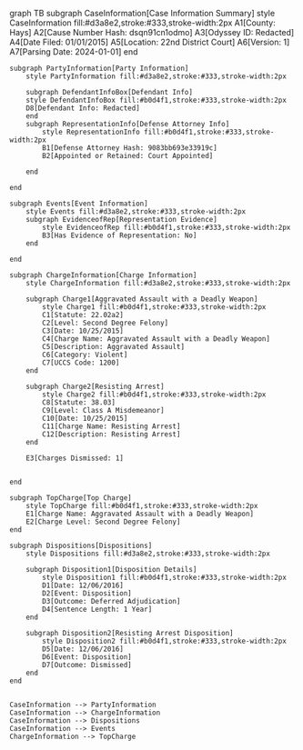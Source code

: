 graph TB
    subgraph CaseInformation[Case Information Summary]
        style CaseInformation fill:#d3a8e2,stroke:#333,stroke-width:2px
        A1[County: Hays]
        A2[Cause Number Hash: dsqn91cn1odmo]
        A3[Odyssey ID: Redacted]
        A4[Date Filed: 01/01/2015]
        A5[Location: 22nd District Court]
        A6[Version: 1]
        A7[Parsing Date: 2024-01-01]
    end

    subgraph PartyInformation[Party Information]
        style PartyInformation fill:#d3a8e2,stroke:#333,stroke-width:2px

        subgraph DefendantInfoBox[Defendant Info]
        style DefendantInfoBox fill:#b0d4f1,stroke:#333,stroke-width:2px
        D8[Defendant Info: Redacted]
        end
        subgraph RepresentationInfo[Defense Attorney Info]
            style RepresentationInfo fill:#b0d4f1,stroke:#333,stroke-width:2px
            B1[Defense Attorney Hash: 9083bb693e33919c]
            B2[Appointed or Retained: Court Appointed]
            
        end

    end

    subgraph Events[Event Information]
        style Events fill:#d3a8e2,stroke:#333,stroke-width:2px
        subgraph EvidenceofRep[Representation Evidence]
            style EvidenceofRep fill:#b0d4f1,stroke:#333,stroke-width:2px
            B3[Has Evidence of Representation: No]
        end

    end

    subgraph ChargeInformation[Charge Information]
        style ChargeInformation fill:#d3a8e2,stroke:#333,stroke-width:2px

        subgraph Charge1[Aggravated Assault with a Deadly Weapon]
            style Charge1 fill:#b0d4f1,stroke:#333,stroke-width:2px
            C1[Statute: 22.02a2]
            C2[Level: Second Degree Felony]
            C3[Date: 10/25/2015]
            C4[Charge Name: Aggravated Assault with a Deadly Weapon]
            C5[Description: Aggravated Assault]
            C6[Category: Violent]
            C7[UCCS Code: 1200]
        end

        subgraph Charge2[Resisting Arrest]
            style Charge2 fill:#b0d4f1,stroke:#333,stroke-width:2px
            C8[Statute: 38.03]
            C9[Level: Class A Misdemeanor]
            C10[Date: 10/25/2015]
            C11[Charge Name: Resisting Arrest]
            C12[Description: Resisting Arrest]
        end

        E3[Charges Dismissed: 1]


    end

    subgraph TopCharge[Top Charge]
        style TopCharge fill:#b0d4f1,stroke:#333,stroke-width:2px
        E1[Charge Name: Aggravated Assault with a Deadly Weapon]
        E2[Charge Level: Second Degree Felony]
    end

    subgraph Dispositions[Dispositions]
        style Dispositions fill:#d3a8e2,stroke:#333,stroke-width:2px

        subgraph Disposition1[Disposition Details]
            style Disposition1 fill:#b0d4f1,stroke:#333,stroke-width:2px
            D1[Date: 12/06/2016]
            D2[Event: Disposition]
            D3[Outcome: Deferred Adjudication]
            D4[Sentence Length: 1 Year]
        end

        subgraph Disposition2[Resisting Arrest Disposition]
            style Disposition2 fill:#b0d4f1,stroke:#333,stroke-width:2px
            D5[Date: 12/06/2016]
            D6[Event: Disposition]
            D7[Outcome: Dismissed]
        end
    end


    CaseInformation --> PartyInformation
    CaseInformation --> ChargeInformation
    CaseInformation --> Dispositions
    CaseInformation --> Events
    ChargeInformation --> TopCharge